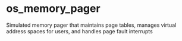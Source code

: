 # os_memory_pager
Simulated memory pager that maintains page tables, manages virtual address spaces for users, and handles page fault interrupts
